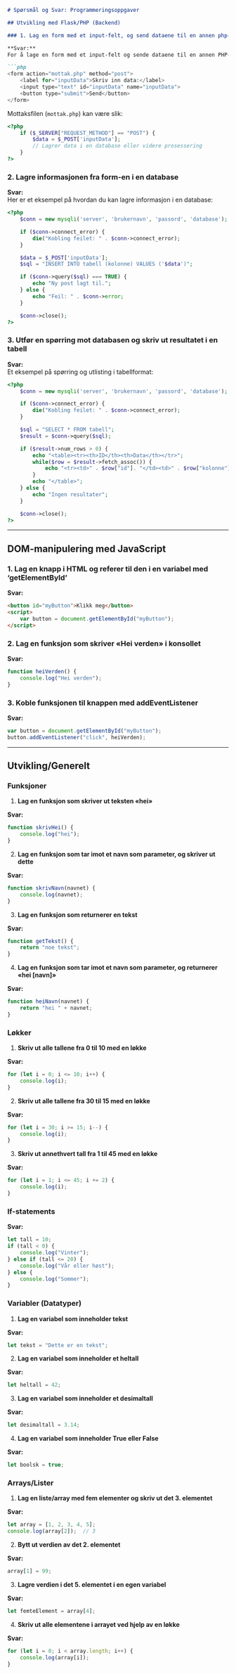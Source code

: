 

```markdown
# Spørsmål og Svar: Programmeringsoppgaver

## Utvikling med Flask/PHP (Backend)

### 1. Lag en form med et input-felt, og send dataene til en annen php-side

**Svar:**  
For å lage en form med et input-felt og sende dataene til en annen PHP-side, kan du bruke følgende eksempel:

```php
<form action="mottak.php" method="post">
    <label for="inputData">Skriv inn data:</label>
    <input type="text" id="inputData" name="inputData">
    <button type="submit">Send</button>
</form>
```

Mottaksfilen (`mottak.php`) kan være slik:

```php
<?php
    if ($_SERVER["REQUEST_METHOD"] == "POST") {
        $data = $_POST['inputData'];
        // Lagrer data i en database eller videre prosessering
    }
?>
```

### 2. Lagre informasjonen fra form-en i en database

**Svar:**  
Her er et eksempel på hvordan du kan lagre informasjon i en database:

```php
<?php
    $conn = new mysqli('server', 'brukernavn', 'passord', 'database');

    if ($conn->connect_error) {
        die("Kobling feilet: " . $conn->connect_error);
    }

    $data = $_POST['inputData'];
    $sql = "INSERT INTO tabell (kolonne) VALUES ('$data')";

    if ($conn->query($sql) === TRUE) {
        echo "Ny post lagt til.";
    } else {
        echo "Feil: " . $conn->error;
    }

    $conn->close();
?>
```

### 3. Utfør en spørring mot databasen og skriv ut resultatet i en tabell

**Svar:**  
Et eksempel på spørring og utlisting i tabellformat:

```php
<?php
    $conn = new mysqli('server', 'brukernavn', 'passord', 'database');

    if ($conn->connect_error) {
        die("Kobling feilet: " . $conn->connect_error);
    }

    $sql = "SELECT * FROM tabell";
    $result = $conn->query($sql);

    if ($result->num_rows > 0) {
        echo "<table><tr><th>ID</th><th>Data</th></tr>";
        while($row = $result->fetch_assoc()) {
            echo "<tr><td>" . $row["id"]. "</td><td>" . $row["kolonne"]. "</td></tr>";
        }
        echo "</table>";
    } else {
        echo "Ingen resultater";
    }

    $conn->close();
?>
```

---

## DOM-manipulering med JavaScript

### 1. Lag en knapp i HTML og referer til den i en variabel med ‘getElementById’

**Svar:**

```html
<button id="myButton">Klikk meg</button>
<script>
    var button = document.getElementById("myButton");
</script>
```

### 2. Lag en funksjon som skriver «Hei verden» i konsollet

**Svar:**

```javascript
function heiVerden() {
    console.log("Hei verden");
}
```

### 3. Koble funksjonen til knappen med addEventListener

**Svar:**

```javascript
var button = document.getElementById("myButton");
button.addEventListener("click", heiVerden);
```

---

## Utvikling/Generelt

### Funksjoner

1. **Lag en funksjon som skriver ut teksten «hei»**

**Svar:**

```javascript
function skrivHei() {
    console.log("hei");
}
```

2. **Lag en funksjon som tar imot et navn som parameter, og skriver ut dette**

**Svar:**

```javascript
function skrivNavn(navnet) {
    console.log(navnet);
}
```

3. **Lag en funksjon som returnerer en tekst**

**Svar:**

```javascript
function getTekst() {
    return "noe tekst";
}
```

4. **Lag en funksjon som tar imot et navn som parameter, og returnerer «hei [navn]»**

**Svar:**

```javascript
function heiNavn(navnet) {
    return "hei " + navnet;
}
```

### Løkker

1. **Skriv ut alle tallene fra 0 til 10 med en løkke**

**Svar:**

```javascript
for (let i = 0; i <= 10; i++) {
    console.log(i);
}
```

2. **Skriv ut alle tallene fra 30 til 15 med en løkke**

**Svar:**

```javascript
for (let i = 30; i >= 15; i--) {
    console.log(i);
}
```

3. **Skriv ut annethvert tall fra 1 til 45 med en løkke**

**Svar:**

```javascript
for (let i = 1; i <= 45; i += 2) {
    console.log(i);
}
```

### If-statements

**Svar:**

```javascript
let tall = 10;
if (tall < 0) {
    console.log("Vinter");
} else if (tall <= 20) {
    console.log("Vår eller høst");
} else {
    console.log("Sommer");
}
```

### Variabler (Datatyper)

1. **Lag en variabel som inneholder tekst**

**Svar:**

```javascript
let tekst = "Dette er en tekst";
```

2. **Lag en variabel som inneholder et heltall**

**Svar:**

```javascript
let heltall = 42;
```

3. **Lag en variabel som inneholder et desimaltall**

**Svar:**

```javascript
let desimaltall = 3.14;
```

4. **Lag en variabel som inneholder True eller False**

**Svar:**

```javascript
let boolsk = true;
```

### Arrays/Lister

1. **Lag en liste/array med fem elementer og skriv ut det 3. elementet**

**Svar:**

```javascript
let array = [1, 2, 3, 4, 5];
console.log(array[2]);  // 3
```

2. **Bytt ut verdien av det 2. elementet**

**Svar:**

```javascript
array[1] = 99;
```

3. **Lagre verdien i det 5. elementet i en egen variabel**

**Svar:**

```javascript
let femteElement = array[4];
```

4. **Skriv ut alle elementene i arrayet ved hjelp av en løkke**

**Svar:**

```javascript
for (let i = 0; i < array.length; i++) {
    console.log(array[i]);
}
```
```
